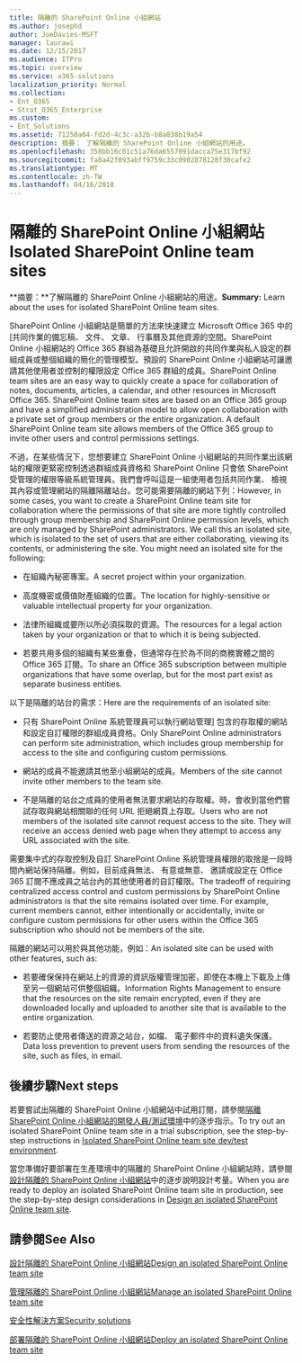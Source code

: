 ```yaml
---
title: 隔離的 SharePoint Online 小組網站
ms.author: josephd
author: JoeDavies-MSFT
manager: laurawi
ms.date: 12/15/2017
ms.audience: ITPro
ms.topic: overview
ms.service: o365-solutions
localization_priority: Normal
ms.collection:
- Ent_O365
- Strat_O365_Enterprise
ms.custom:
- Ent_Solutions
ms.assetid: 71250a04-fd2d-4c3c-a32b-b8a838b19a54
description: 摘要： 了解隔離的 SharePoint Online 小組網站的用途。
ms.openlocfilehash: 358bb16c01c51a76da6557091dacca75e317bf92
ms.sourcegitcommit: fa8a42f093abff9759c33c0902878128f30cafe2
ms.translationtype: MT
ms.contentlocale: zh-TW
ms.lasthandoff: 04/16/2018
---
```

# <a name="isolated-sharepoint-online-team-sites"></a><span data-ttu-id="e187d-103">隔離的 SharePoint Online 小組網站</span><span class="sxs-lookup"><span data-stu-id="e187d-103">Isolated SharePoint Online team sites</span></span>

 <span data-ttu-id="e187d-104">**摘要：**了解隔離的 SharePoint Online 小組網站的用途。</span><span class="sxs-lookup"><span data-stu-id="e187d-104">**Summary:** Learn about the uses for isolated SharePoint Online team sites.</span></span>
  
<span data-ttu-id="e187d-p101">SharePoint Online 小組網站是簡單的方法來快速建立 Microsoft Office 365 中的 [共同作業的備忘稿、 文件、 文章、 行事曆及其他資源的空間。SharePoint Online 小組網站的 Office 365 群組為基礎且允許開啟的共同作業與私人設定的群組成員或整個組織的簡化的管理模型。預設的 SharePoint Online 小組網站可讓邀請其他使用者並控制的權限設定 Office 365 群組的成員。</span><span class="sxs-lookup"><span data-stu-id="e187d-p101">SharePoint Online team sites are an easy way to quickly create a space for collaboration of notes, documents, articles, a calendar, and other resources in Microsoft Office 365. SharePoint Online team sites are based on an Office 365 group and have a simplified administration model to allow open collaboration with a private set of group members or the entire organization. A default SharePoint Online team site allows members of the Office 365 group to invite other users and control permissions settings.</span></span>
  
<span data-ttu-id="e187d-p102">不過，在某些情況下，您想要建立 SharePoint Online 小組網站的共同作業出該網站的權限更緊密控制透過群組成員資格和 SharePoint Online 只會依 SharePoint 受管理的權限等級系統管理員。我們會呼叫這是一組使用者包括共同作業、 檢視其內容或管理網站的隔離隔離站台。您可能需要隔離的網站下列：</span><span class="sxs-lookup"><span data-stu-id="e187d-p102">However, in some cases, you want to create a SharePoint Online team site for collaboration where the permissions of that site are more tightly controlled through group membership and SharePoint Online permission levels, which are only managed by SharePoint administrators. We call this an isolated site, which is isolated to the set of users that are either collaborating, viewing its contents, or administering the site. You might need an isolated site for the following:</span></span>
  
- <span data-ttu-id="e187d-111">在組織內秘密專案。</span><span class="sxs-lookup"><span data-stu-id="e187d-111">A secret project within your organization.</span></span>
    
- <span data-ttu-id="e187d-112">高度機密或價值財產組織的位置。</span><span class="sxs-lookup"><span data-stu-id="e187d-112">The location for highly-sensitive or valuable intellectual property for your organization.</span></span>
    
- <span data-ttu-id="e187d-113">法律所組織或要所以所必須採取的資源。</span><span class="sxs-lookup"><span data-stu-id="e187d-113">The resources for a legal action taken by your organization or that to which it is being subjected.</span></span>
    
- <span data-ttu-id="e187d-114">若要共用多個的組織有某些重疊，但通常存在於為不同的商務實體之間的 Office 365 訂閱。</span><span class="sxs-lookup"><span data-stu-id="e187d-114">To share an Office 365 subscription between multiple organizations that have some overlap, but for the most part exist as separate business entities.</span></span>
    
<span data-ttu-id="e187d-115">以下是隔離的站台的需求：</span><span class="sxs-lookup"><span data-stu-id="e187d-115">Here are the requirements of an isolated site:</span></span>
  
- <span data-ttu-id="e187d-116">只有 SharePoint Online 系統管理員可以執行網站管理] 包含的存取權的網站和設定自訂權限的群組成員資格。</span><span class="sxs-lookup"><span data-stu-id="e187d-116">Only SharePoint Online administrators can perform site administration, which includes group membership for access to the site and configuring custom permissions.</span></span>
    
- <span data-ttu-id="e187d-117">網站的成員不能邀請其他至小組網站的成員。</span><span class="sxs-lookup"><span data-stu-id="e187d-117">Members of the site cannot invite other members to the team site.</span></span>
    
- <span data-ttu-id="e187d-p103">不是隔離的站台之成員的使用者無法要求網站的存取權。時，會收到當他們嘗試存取與網站相關聯的任何 URL 拒絕網頁上存取。</span><span class="sxs-lookup"><span data-stu-id="e187d-p103">Users who are not members of the isolated site cannot request access to the site. They will receive an access denied web page when they attempt to access any URL associated with the site.</span></span>
    
<span data-ttu-id="e187d-p104">需要集中式的存取控制及自訂 SharePoint Online 系統管理員權限的取捨是一段時間內網站保持隔離。例如，目前成員無法、 有意或無意、 邀請或設定在 Office 365 訂閱不應成員之站台內的其他使用者的自訂權限。</span><span class="sxs-lookup"><span data-stu-id="e187d-p104">The tradeoff of requiring centralized access control and custom permissions by SharePoint Online administrators is that the site remains isolated over time. For example, current members cannot, either intentionally or accidentally, invite or configure custom permissions for other users within the Office 365 subscription who should not be members of the site.</span></span>
  
<span data-ttu-id="e187d-122">隔離的網站可以用於與其他功能，例如：</span><span class="sxs-lookup"><span data-stu-id="e187d-122">An isolated site can be used with other features, such as:</span></span>
  
- <span data-ttu-id="e187d-123">若要確保保持在網站上的資源的資訊版權管理加密，即使在本機上下載及上傳至另一個網站可供整個組織。</span><span class="sxs-lookup"><span data-stu-id="e187d-123">Information Rights Management to ensure that the resources on the site remain encrypted, even if they are downloaded locally and uploaded to another site that is available to the entire organization.</span></span>
    
- <span data-ttu-id="e187d-124">若要防止使用者傳送的資源之站台，如檔、 電子郵件中的資料遺失保護。</span><span class="sxs-lookup"><span data-stu-id="e187d-124">Data loss prevention to prevent users from sending the resources of the site, such as files, in email.</span></span>
    
## <a name="next-steps"></a><span data-ttu-id="e187d-125">後續步驟</span><span class="sxs-lookup"><span data-stu-id="e187d-125">Next steps</span></span>

<span data-ttu-id="e187d-126">若要嘗試出隔離的 SharePoint Online 小組網站中試用訂閱，請參閱[隔離 SharePoint Online 小組網站的開發人員/測試環境](isolated-sharepoint-online-team-site-dev-test-environment.md)中的逐步指示。</span><span class="sxs-lookup"><span data-stu-id="e187d-126">To try out an isolated SharePoint Online team site in a trial subscription, see the step-by-step instructions in [Isolated SharePoint Online team site dev/test environment](isolated-sharepoint-online-team-site-dev-test-environment.md).</span></span>
  
<span data-ttu-id="e187d-127">當您準備好要部署在生產環境中的隔離的 SharePoint Online 小組網站時，請參閱[設計隔離的 SharePoint Online 小組網站](design-an-isolated-sharepoint-online-team-site.md)中的逐步說明設計考量。</span><span class="sxs-lookup"><span data-stu-id="e187d-127">When you are ready to deploy an isolated SharePoint Online team site in production, see the step-by-step design considerations in [Design an isolated SharePoint Online team site](design-an-isolated-sharepoint-online-team-site.md).</span></span>
  
## <a name="see-also"></a><span data-ttu-id="e187d-128">請參閱</span><span class="sxs-lookup"><span data-stu-id="e187d-128">See Also</span></span>

[<span data-ttu-id="e187d-129">設計隔離的 SharePoint Online 小組網站</span><span class="sxs-lookup"><span data-stu-id="e187d-129">Design an isolated SharePoint Online team site</span></span>](design-an-isolated-sharepoint-online-team-site.md)
  
[<span data-ttu-id="e187d-130">管理隔離的 SharePoint Online 小組網站</span><span class="sxs-lookup"><span data-stu-id="e187d-130">Manage an isolated SharePoint Online team site</span></span>](manage-an-isolated-sharepoint-online-team-site.md)
  
[<span data-ttu-id="e187d-131">安全性解決方案</span><span class="sxs-lookup"><span data-stu-id="e187d-131">Security solutions</span></span>](security-solutions.md)

[<span data-ttu-id="e187d-132">部署隔離的 SharePoint Online 小組網站</span><span class="sxs-lookup"><span data-stu-id="e187d-132">Deploy an isolated SharePoint Online team site</span></span>](deploy-an-isolated-sharepoint-online-team-site.md)


